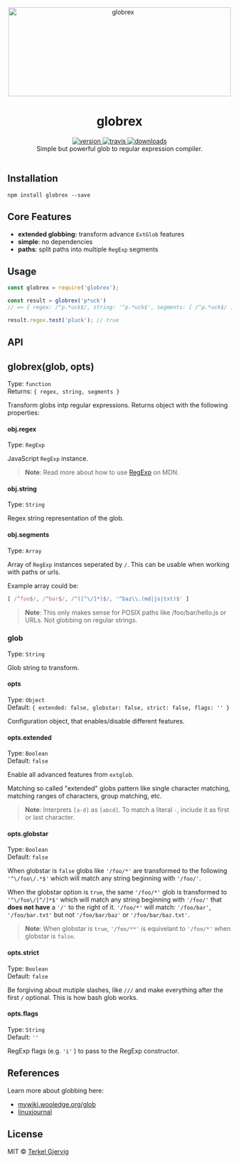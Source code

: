 <div align="center">
  <img src="https://github.com/terkelg/globrex/raw/master/globrex.png" alt="globrex" width="500" height="200" />
</div>

<h1 align="center">globrex</h1>

<div align="center">
  <a href="https://npmjs.org/package/globrex">
    <img src="https://img.shields.io/npm/v/globrex.svg" alt="version" />
  </a>
  <a href="https://travis-ci.org/terkelg/globrex">
    <img src="https://img.shields.io/travis/terkelg/globrex.svg" alt="travis" />
  </a>
  <a href="https://npmjs.org/package/globrex">
    <img src="https://img.shields.io/npm/dm/globrex.svg" alt="downloads" />
  </a>
</div>

<div align="center">Simple but powerful glob to regular expression compiler.</div>

<br />


## Installation

```
npm install globrex --save
```


## Core Features

- **extended globbing:** transform advance `ExtGlob` features
- **simple**: no dependencies
- **paths**: split paths into multiple `RegExp` segments


## Usage

```js
const globrex = require('globrex');

const result = globrex('p*uck')
// => { regex: /^p.*uck$/, string: '^p.*uck$', segments: [ /^p.*uck$/ ] }

result.regex.test('pluck'); // true
```


## API

## globrex(glob, opts)

Type: `function`<br>
Returns: `{ regex, string, segments }`

Transform globs intp regular expressions.
Returns object with the following properties:

#### obj.regex

Type: `RegExp`

JavaScript `RegExp` instance.

> **Note**: Read more about how to use [RegExp](https://developer.mozilla.org/en-US/docs/Web/JavaScript/Reference/Global_Objects/RegExp) on MDN.


#### obj.string

Type: `String`

Regex string representation of the glob. 

#### obj.segments

Type: `Array`

Array of `RegExp` instances seperated by `/`. 
This can be usable when working with paths or urls. 

Example array could be:
```js
[ /^foo$/, /^bar$/, /^([^\/]*)$/, '^baz\\.(md|js|txt)$' ]
```

> **Note**: This only makes sense for POSIX paths like /foo/bar/hello.js or URLs. Not globbing on regular strings.


### glob

Type: `String`

Glob string to transform.


#### opts

Type: `Object`<br>
Default: `{ extended: false, globstar: false, strict: false, flags: '' }`

Configuration object, that enables/disable different features.


#### opts.extended

Type: `Boolean`<br>
Default: `false`

Enable all advanced features from `extglob`.

Matching so called "extended" globs pattern like single character matching, matching ranges of characters, group matching, etc.

> **Note**: Interprets `[a-d]` as `[abcd]`.  To match a literal `-`, include it as first or last character.


#### opts.globstar

Type: `Boolean`<br>
Default: `false`

When globstar is `false` globs like `'/foo/*'` are transformed to the following
`'^\/foo\/.*$'` which will match any string beginning with `'/foo/'`.

When the globstar option is `true`, the same `'/foo/*'` glob is transformed to
`'^\/foo\/[^/]*$'` which will match any string beginning with `'/foo/'` that **does not have** a `'/'` to the right of it. `'/foo/*'` will match: `'/foo/bar'`, `'/foo/bar.txt'` but not `'/foo/bar/baz'` or `'/foo/bar/baz.txt'`.

> **Note**: When globstar is `true`, `'/foo/**'` is equivelant to `'/foo/*'` when globstar is `false`.


#### opts.strict

Type: `Boolean`<br>
Default: `false`

Be forgiving about mutiple slashes, like `///` and make everything after the first `/` optional. This is how bash glob works.


#### opts.flags

Type: `String`<br>
Default: `''`

RegExp flags (e.g. `'i'` ) to pass to the RegExp constructor.


## References

Learn more about globbing here:
- [mywiki.wooledge.org/glob](http://mywiki.wooledge.org/glob)
- [linuxjournal](http://www.linuxjournal.com/content/bash-extended-globbing)


## License

MIT © [Terkel Gjervig](https://terkel.com)
